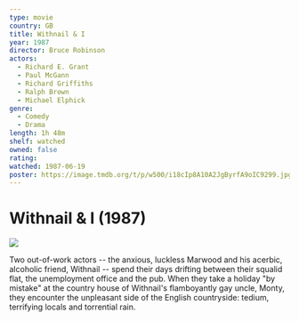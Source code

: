 ```yaml
---
type: movie
country: GB
title: Withnail & I
year: 1987
director: Bruce Robinson
actors:
  - Richard E. Grant
  - Paul McGann
  - Richard Griffiths
  - Ralph Brown
  - Michael Elphick
genre:
  - Comedy
  - Drama
length: 1h 48m
shelf: watched
owned: false
rating:
watched: 1987-06-19
poster: https://image.tmdb.org/t/p/w500/i18cIp8A10A2JgByrfA9oIC9299.jpg
---
```


# Withnail & I (1987)

![](https://image.tmdb.org/t/p/w500/i18cIp8A10A2JgByrfA9oIC9299.jpg)

Two out-of-work actors -- the anxious, luckless Marwood and his acerbic, alcoholic friend, Withnail -- spend their days drifting between their squalid flat, the unemployment office and the pub. When they take a holiday "by mistake" at the country house of Withnail's flamboyantly gay uncle, Monty, they encounter the unpleasant side of the English countryside: tedium, terrifying locals and torrential rain.